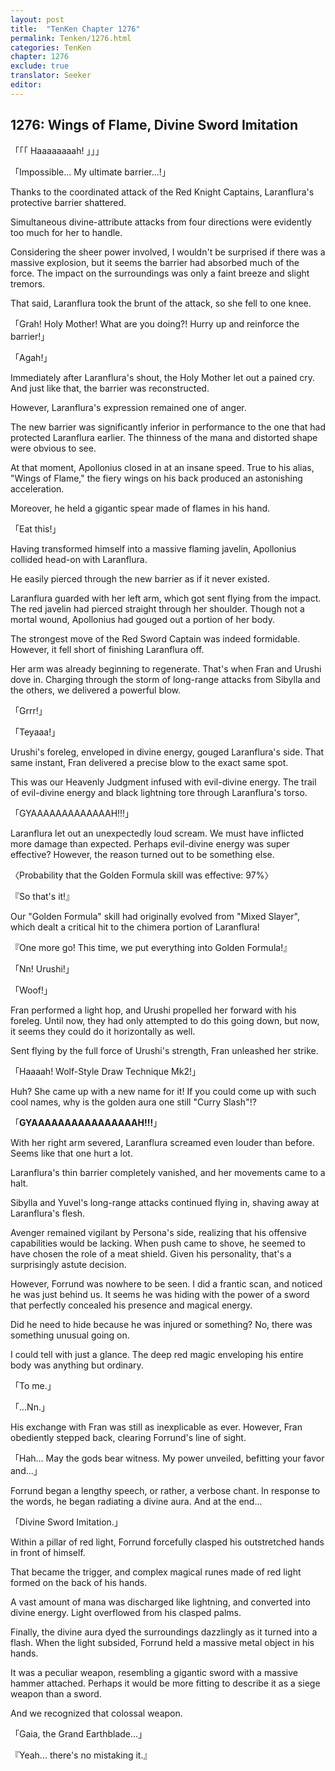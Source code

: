 ```yaml
---
layout: post
title:  "TenKen Chapter 1276"
permalink: Tenken/1276.html
categories: TenKen
chapter: 1276
exclude: true
translator: Seeker
editor: 
---
```

<h2>1276: Wings of Flame, Divine Sword Imitation</h2>

「「「 Haaaaaaaah! 」」」

「Impossible... My ultimate barrier...!」

Thanks to the coordinated attack of the Red Knight Captains, Laranflura's protective barrier shattered.

Simultaneous divine-attribute attacks from four directions were evidently too much for her to handle.

Considering the sheer power involved, I wouldn't be surprised if there was a massive explosion, but it seems the barrier had absorbed much of the force. The impact on the surroundings was only a faint breeze and slight tremors.

That said, Laranflura took the brunt of the attack, so she fell to one knee.

「Grah! Holy Mother! What are you doing?! Hurry up and reinforce the barrier!」

「Agah!」

Immediately after Laranflura's shout, the Holy Mother let out a pained cry. And just like that, the barrier was reconstructed.

However, Laranflura's expression remained one of anger.

The new barrier was significantly inferior in performance to the one that had protected Laranflura earlier. The thinness of the mana and distorted shape were obvious to see.

At that moment, Apollonius closed in at an insane speed. True to his alias, "Wings of Flame," the fiery wings on his back produced an astonishing acceleration.

Moreover, he held a gigantic spear made of flames in his hand.

「Eat this!」

Having transformed himself into a massive flaming javelin, Apollonius collided head-on with Laranflura.

He easily pierced through the new barrier as if it never existed.

Laranflura guarded with her left arm, which got sent flying from the impact. The red javelin had pierced straight through her shoulder. Though not a mortal wound, Apollonius had gouged out a portion of her body.

The strongest move of the Red Sword Captain was indeed formidable. However, it fell short of finishing Laranflura off.

Her arm was already beginning to regenerate. That's when Fran and Urushi dove in. Charging through the storm of long-range attacks from Sibylla and the others, we delivered a powerful blow.

「Grrr!」

「Teyaaa!」

Urushi's foreleg, enveloped in divine energy, gouged Laranflura's side. That same instant, Fran delivered a precise blow to the exact same spot.

This was our Heavenly Judgment infused with evil-divine energy. The trail of evil-divine energy and black lightning tore through Laranflura's torso.

「GYAAAAAAAAAAAAAH!!!」

Laranflura let out an unexpectedly loud scream. We must have inflicted more damage than expected. Perhaps evil-divine energy was super effective? However, the reason turned out to be something else.

〈Probability that the Golden Formula skill was effective: 97%〉

『So that's it!』

Our "Golden Formula" skill had originally evolved from "Mixed Slayer", which dealt a critical hit to the chimera portion of Laranflura!

『One more go! This time, we put everything into Golden Formula!』

「Nn! Urushi!」

「Woof!」

Fran performed a light hop, and Urushi propelled her forward with his foreleg. Until now, they had only attempted to do this going down, but now, it seems they could do it horizontally as well.

Sent flying by the full force of Urushi's strength, Fran unleashed her strike.

「Haaaah! Wolf-Style Draw Technique Mk2!」

Huh? She came up with a new name for it! If you could come up with such cool names, why is the golden aura one still "Curry Slash"!?

「**GYAAAAAAAAAAAAAAAAH!!!**」

With her right arm severed, Laranflura screamed even louder than before. Seems like that one hurt a lot.

Laranflura's thin barrier completely vanished, and her movements came to a halt.

Sibylla and Yuvel's long-range attacks continued flying in, shaving away at Laranflura's flesh.

Avenger remained vigilant by Persona's side, realizing that his offensive capabilities would be lacking. When push came to shove, he seemed to have chosen the role of a meat shield. Given his personality, that's a surprisingly astute decision.

However, Forrund was nowhere to be seen. I did a frantic scan, and noticed he was just behind us. It seems he was hiding with the power of a sword that perfectly concealed his presence and magical energy.

Did he need to hide because he was injured or something? No, there was something unusual going on.

I could tell with just a glance. The deep red magic enveloping his entire body was anything but ordinary.

「To me.」

「...Nn.」

His exchange with Fran was still as inexplicable as ever. However, Fran obediently stepped back, clearing Forrund's line of sight.

「Hah... May the gods bear witness. My power unveiled, befitting your favor and...」

Forrund began a lengthy speech, or rather, a verbose chant. In response to the words, he began radiating a divine aura. And at the end...

「Divine Sword Imitation.」

Within a pillar of red light, Forrund forcefully clasped his outstretched hands in front of himself.

That became the trigger, and complex magical runes made of red light formed on the back of his hands.

A vast amount of mana was discharged like lightning, and converted into divine energy. Light overflowed from his clasped palms.

Finally, the divine aura dyed the surroundings dazzlingly as it turned into a flash. When the light subsided, Forrund held a massive metal object in his hands.

It was a peculiar weapon, resembling a gigantic sword with a massive hammer attached. Perhaps it would be more fitting to describe it as a siege weapon than a sword.

And we recognized that colossal weapon.

「Gaia, the Grand Earthblade...」

『Yeah... there's no mistaking it.』



